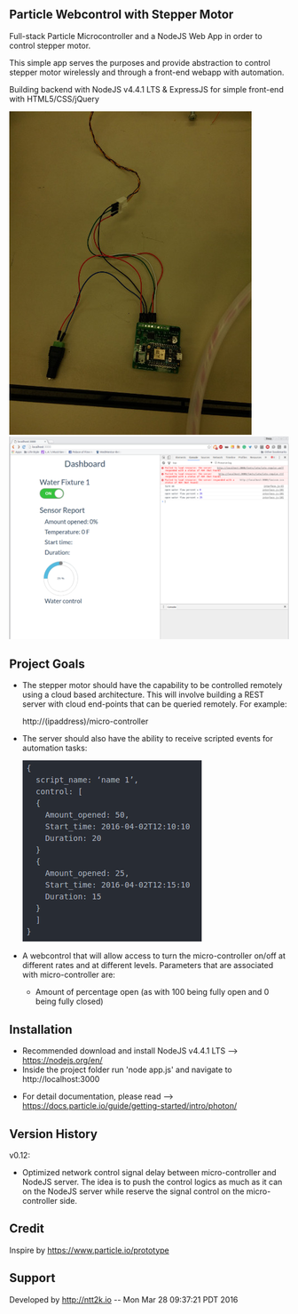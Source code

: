 Particle Webcontrol with Stepper Motor
--------------------

Full-stack Particle Microcontroller and a NodeJS Web App in order to control stepper motor.

This simple app serves the purposes and provide abstraction to control stepper motor wirelessly and through a front-end webapp with automation.

Building backend with NodeJS v4.4.1 LTS & ExpressJS for simple front-end with HTML5/CSS/jQuery

![Screenshot](screenshot/micro_controller.jpg)
![Screenshot](screenshot/screenshot1.png)


Project Goals
------------

+ The stepper motor should have the capability to be controlled remotely using a cloud based architecture. This will involve building a REST server with cloud end-points that can be queried remotely. For example:

  http://(ipaddress)/micro-controller

+ The server should also have the ability to receive scripted events for automation tasks:

  ![Screenshot](screenshot/script.png)

+ A webcontrol that will allow access to turn the micro-controller on/off at different rates and at different levels. Parameters that are associated with micro-controller are:
  + Amount of percentage open (as with 100 being fully open and 0 being fully closed)


Installation
------------
+ Recommended download and install NodeJS v4.4.1 LTS --> https://nodejs.org/en/
+ Inside the project folder run 'node app.js' and navigate to http://localhost:3000

* For detail documentation, please read -->
https://docs.particle.io/guide/getting-started/intro/photon/


Version History
---------------

v0.12:
  + Optimized network control signal delay between micro-controller and NodeJS server. The idea is to push the control logics as much as it can on the NodeJS server while reserve the signal control on the micro-controller side.

Credit
-------
Inspire by https://www.particle.io/prototype

Support
-------
Developed by http://ntt2k.io
 -- Mon Mar 28 09:37:21 PDT 2016
